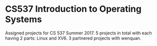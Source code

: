 # CS537 Introduction to Operating Systems

Assigned projects for CS 537 Summer 2017. 
5 projects in total with each having 2 parts: Linux and XV6. 
3 partnered projects with wenquan.
